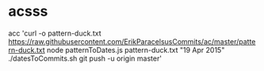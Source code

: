 # acsss
acc
'curl -o pattern-duck.txt https://raw.githubusercontent.com/ErikParacelsusCommits/ac/master/pattern-duck.txt
node patternToDates.js pattern-duck.txt "19 Apr 2015"
./datesToCommits.sh
git push -u origin master'
